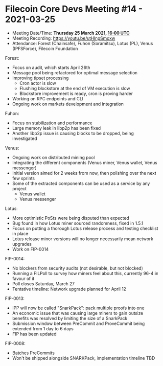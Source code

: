 # Filecoin Core Devs Meeting #14 - 2021-03-25

- Meeting Date/Time: **Thursday 25 March 2021, [16:00 UTC](https://savvytime.com/converter/utc-to-germany-berlin-united-kingdom-london-ny-new-york-city-ca-san-francisco-china-shanghai-japan-tokyo-australia-sydney/16-00)**
- Meeting Recording: https://youtu.be/utHInpSmoxw
- Attendance: Forest (Chainsafe), Fuhon (Soramitsu), Lotus (PL),  Venus (IPFSForce), Filecoin Foundation

Forest:

- Focus on audit, which starts April 26th
- Message pool being refactored for optimal message selection
- Improving tipset processing
    - Cron actor is slow
    - Flushing blockstore at the end of VM execution is slow
    - Blockstore improvement is ready, cron is proving harder
- Working on RPC endpoints and CLI
- Ongoing work on markets development and integration

Fuhon:

- Focus on stabilization and performance
- Large memory leak in libp2p has been fixed
- Another libp2p issue is causing blocks to be dropped, being investigated

Venus:

- Ongoing work on distributed mining pool
- Integrating the different components (Venus miner, Venus wallet, Venus messenger)
- Initial version aimed for 2 weeks from now, then polishing over the next few sprints
- Some of the extracted components can be used as a service by any project
    - Venus wallet
    - Venus messenger

Lotus:

- More optimistic PoSts were being disputed than expected
- Bug found in how Lotus miner sourced randomness, fixed in 1.5.1
- Focus on putting a thorough Lotus release process and testing checklist in place
- Lotus release minor versions will no longer necessarily mean network upgrades
- Work on FIP-0014

FIP-0014:

- No blockers from security audits (not desirable, but not blocked)
- Running a FILPoll to survey how miners feel about this, currently 96-4 in favour of it
- Poll closes Saturday, March 27
- Tentative timeline: Network upgrade planned for April 12

FIP-0013:

- IPP will now be called "SnarkPack": pack multiple proofs into one
- An economic issue that was causing large miners to gain outsize benefits was resolved by limiting the size of a SnarkPack
- Submission window between PreCommit and ProveCommit being extended from 1 day to 6 days
- FIP has been updated

FIP-0008:

- Batches PreCommits
- Won't be shipped alongside SNARKPack, implementation timeline TBD
